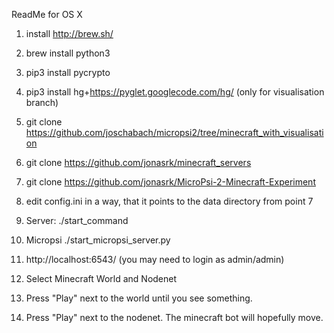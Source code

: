 ReadMe for OS X

1. install http://brew.sh/

2. brew install python3

4. pip3 install pycrypto

3. pip3 install hg+https://pyglet.googlecode.com/hg/ (only for visualisation branch)

5. git clone https://github.com/joschabach/micropsi2/tree/minecraft_with_visualisation

6. git clone https://github.com/jonasrk/minecraft_servers

7. git clone https://github.com/jonasrk/MicroPsi-2-Minecraft-Experiment

8. edit config.ini in a way, that it points to the data directory from point 7

9. Server: ./start_command

10. Micropsi ./start_micropsi_server.py

11. http://localhost:6543/ (you may need to login as admin/admin)

12. Select Minecraft World and Nodenet

13. Press "Play" next to the world until you see something.

14. Press "Play" next to the nodenet. The minecraft bot will hopefully move.

